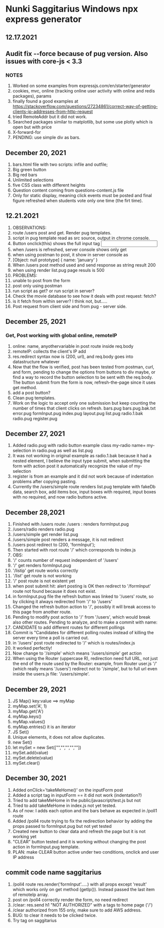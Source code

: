 # Nunki Saggitarius Windows npx express generator

## 12.17.2021

## Audit fix --force because of pug version. Also issues with core-js < 3.3 

### NOTES

1. Worked on some examples from expressjs.com/en/starter/generator
1. cookies, mvc, online (tracking online user activity with online and redis packages), params
1. finally found a good examples at https://stackoverflow.com/questions/27234861/correct-way-of-getting-clients-ip-addresses-from-http-request
1. tried RemoteAddr but it did not work. 
1. Searched packages similar to matplotlib, but some use plotly which is open but with price
1. X-forward-for
1. PENDING: use simple div as bars.

## December 20, 2021

1. bars.html file with two scripts: infile and outfile;
1. Big green  button
1. Big red bars
1. Unlimited selections
1. five CSS class with different heights
1. Question content coming from questions-content.js file
1. Only for static display, meaning click events must be posted and final figure refreshed when students vote only one time (the firt time).

## 12.21.2021

1. OBSERVATIONS: 
  1. route /users post and get. Render pug templates. 
  1. script in pug template read as src source, output in chrome console.
  1. Button onclick(this) shows the full input tag <input type value onclick='myFunc()'>
  1. when /users is refreshed, server console shows only get 
  1. when using postman to post, it show in server console as
  1. [Object: null prototype] { name: 'january' }
  1. When /users post method used and send response as string result 200
  1. when using render list.pug page resuls is 500
1. PROBLEMS:
  1. unable to post from the form
  1. post only using postman
  1. run script as get? or run script in server?
  1. Check the movie database to see how it deals with post request: fetch?
  1. is it fetch from within server? I think not, but.....
  1. Post request from client side and from pug - server side.

## December 25, 2021

### Get, Post working with global online, remoteIP
1. online: name, anyothervariable in post route inside req.body
1. remoteIP: collects the client's IP add
1. res.redirect syntax now is (200, url), and req.body goes into datastructure whatever
1. Now that the flow is verified, post has been tested from postman, curl, and form, pending to change the options from buttons to div maybe, or find a way to record the button selection to be sent with the req.body. The button submit from the form is now, refresh-the-page since it uses get method. 
1. add a post button? 
1. Clean pug templates.
1. Work on the logic to accept only one submission but keep counting the number of times that client clicks on refresh.
  bars.pug
bars.pug.bak.txt
error.pug
formInput.pug
index.pug
layout.pug
list.pug
radio.1.bak
radio.pug
register.pug

## December 27, 2021

1. Added radio.pug with radio button example class my-radio name= my-selection in radio.pug as well as list.pug
1. It was not working in original example as radio.1.bak because it had a nested element, I believe the input type submit, when submitting the form with action post it automatically recognize the value of my-selection 
1. register is from an example and it did not work because of indentation problems after copying pasting.
1. Currently the /users/simple route renders list.pug template with fakeDb data, search box, add items box, input boxes with required, input boxes with no required, and now radio buttons active.

## December 28,2021

1. Finished with /users route: /users : renders formInput.pug
1. /users/radio renders radio.pug
1. /users/simple get render list.pug
1. /users/simple post renders a message, it is not redirect
1. /users post redirect to (200, 'formInput');
1. Then started with root route '/' which corresponds to index.js
1. OBS: 
  1. '/' counts number of request independent of '/users'
  1. '/' get renders formInput.pug
  1. '/listip' get route works correctly
  1. '/list' get route is not working
  1. '/' post route is not existent yet
  1. when post submit hit: alert posting  is OK then redirect to '/formInput' route not found because it does not exist.
  1. in formInput.pug file the refresh button was linked to '/users' route, so by clicking it always redirected from '/' to '/users'
  1. Changed the refresh button action to '/', possibly it will break access to this page from another route.
  1. Pending to modify post action to '/' from '/users', which would break also other routes. Pending to analyze, and to make a commit with name: 
  1. CANDIDATE to add different routes for different pollings
1. Commit is "Candidates for different polling routes instead of killing the server every time a poll is carried out.
1. in '/users' post route redirected to '/' which is routes/index.js
1. It worked perfectly!
1. Now change to '/simple' which means '/users/simple' get action
1. When using the Router (uppercase R), redirection need full URL, not just the end of the route used by the Router: example, from Router user.js '/' (which really means '/users') redirect not to '/simple', but to full url even inside the users.js file: '/users/simple'.

## December 29, 2021

1. JS Map() key:value ==> myMap
  1. myMap.set('A', 1)
  1. myMap.get('A')
  1. myMap.keys()
  1. myMap.values()
  1. myMap.entries() it is an iterator
1. JS Set() 
  1. Unique elements, it does not allow duplicates.
  1. new Set() 
  1. let mySet = new Set(["","","","",""])
  1. mySet.add(value)
  1. mySet.delete(value)
  1. mySet.clear()


## December 30, 2021

1. Added onClick='takeMeHome()' on the inputForm post 
1. Added a script tag in inputForm == it did not work (indentation?)
1. Tried to add takeMeHome in the public/javascript/test.js but not
1. Tried to add takeMeHome in index.js not yet tested.
1. As of now: I adds each option and the bars behave as expected in /poll1 route
1. Added /poll4 route trying to fix the redirection behavior by adding the props passed to formInput.pug but not yet tested
1. Created new button to clear data and refresh the page but it is not working yet
1. "CLEAR" button tested and it is working without changing the post action in formInput.pug template.
1. PLAN: make CLEAR button active under two conditions, onclick and user IP address

## commit code name saggitarius

1. /poll4 route res.render('formInput'.....) with all props except 'result' which works only on get method (getIp()). Instead passed the last item of remoteIp array.
1. post on /poll4 correctly render the form, no need redirect
1. /clear: res.send h1 "NOT AUTHORIZED" with a tags to home page ('/')
1. /clear authorized from 155 only, make sure to add AWS address. 
1. BUG: to clear it needs to be clicked twice. 
1. Try tag on saggitarius


